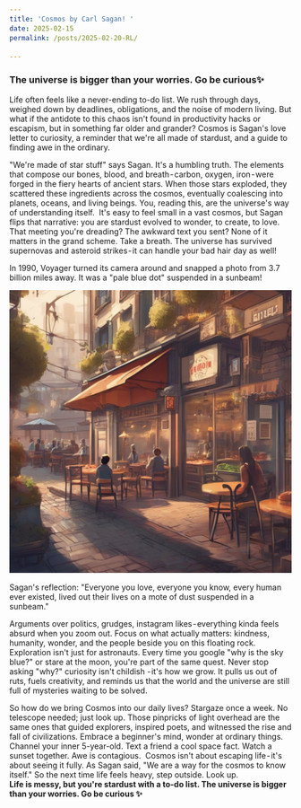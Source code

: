 ```yaml
---
title: 'Cosmos by Carl Sagan! '
date: 2025-02-15
permalink: /posts/2025-02-20-RL/

---
```

### The universe is bigger than your worries. Go be curious✨

Life often feels like a never-ending to-do list. We rush through days, weighed down by deadlines, obligations, and the noise of modern living. But what if the antidote to this chaos isn't found in productivity hacks or escapism, but in something far older and grander? Cosmos is Sagan's love letter to curiosity, a reminder that we're all made of stardust, and a guide to finding awe in the ordinary.

"We're made of star stuff" says Sagan. It's a humbling truth. The elements that compose our bones, blood, and breath - carbon, oxygen, iron - were forged in the fiery hearts of ancient stars. When those stars exploded, they scattered these ingredients across the cosmos, eventually coalescing into planets, oceans, and living beings. You, reading this, are the universe's way of understanding itself. 
It's easy to feel small in a vast cosmos, but Sagan flips that narrative: you are stardust evolved to wonder, to create, to love. That meeting you're dreading? The awkward text you sent? None of it matters in the grand scheme. Take a breath. The universe has survived supernovas and asteroid strikes - it can handle your bad hair day as well!

In 1990, Voyager turned its camera around and snapped a photo from 3.7 billion miles away. It was a "pale blue dot" suspended in a sunbeam!

![alt text](image-1.png)

Sagan's reflection: "Everyone you love, everyone you know, every human ever existed, lived out their lives on a mote of dust suspended in a sunbeam."

Arguments over politics, grudges, instagram likes - everything kinda feels absurd when you zoom out. Focus on what actually matters: kindness, humanity, wonder, and the people beside you on this floating rock.
Exploration isn't just for astronauts. Every time you google "why is the sky blue?" or stare at the moon, you're part of the same quest. Never stop asking "why?" curiosity isn't childish - it's how we grow. It pulls us out of ruts, fuels creativity, and reminds us that the world and the universe are still full of mysteries waiting to be solved. 

So how do we bring Cosmos into our daily lives? Stargaze once a week. No telescope needed; just look up. Those pinpricks of light overhead are the same ones that guided explorers, inspired poets, and witnessed the rise and fall of civilizations. Embrace a beginner's mind, wonder at ordinary things. Channel your inner 5-year-old. Text a friend a cool space fact. Watch a sunset together. Awe is contagious. 
Cosmos isn't about escaping life - it's about seeing it fully. As Sagan said, "We are a way for the cosmos to know itself." So the next time life feels heavy, step outside. Look up.   
**Life is messy, but you're stardust with a to-do list. The universe is bigger than your worries. Go be curious ✨**